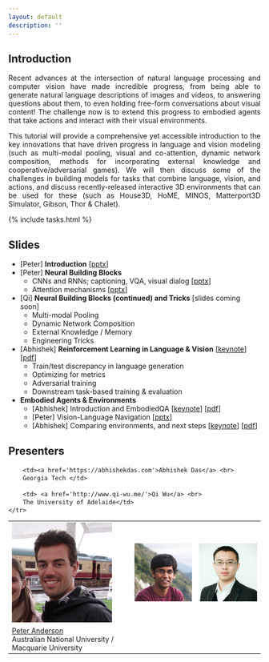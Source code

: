 ```yaml
---
layout: default
description: ''
---
```


## Introduction

<p style="text-align:justify;">
Recent advances at the intersection of natural language processing and computer vision have
made incredible progress, from being able to generate natural language descriptions of images
and videos, to answering questions about them, to even holding free-form conversations
about visual content! The challenge now is to extend this progress to embodied agents that
take actions and interact with their visual environments.
</p>

<p style="text-align:justify;">
This tutorial will provide a comprehensive yet accessible introduction to the key
innovations that have driven progress in language and vision modeling (such as
multi-modal pooling, visual and co-attention, dynamic network composition,
methods for incorporating external knowledge and cooperative/adversarial games).
We will then discuss some of the challenges in building models for tasks that combine
language, vision, and actions, and discuss recently-released interactive 3D
environments that can be used for these (such as House3D, HoME,
MINOS, Matterport3D Simulator, Gibson, Thor &amp; Chalet).
</p>

{% include tasks.html %}

## Slides

- [Peter] **Introduction** [[pptx][intro]]
- [Peter] **Neural Building Blocks**
    + CNNs and RNNs; captioning, VQA, visual dialog [[pptx][blocks]]
    + Attention mechanisms [[pptx][attention]]
- [Qi] **Neural Building Blocks (continued) and Tricks** [slides coming soon]
    + Multi-modal Pooling
    + Dynamic Network Composition
    + External Knowledge / Memory
    + Engineering Tricks
- [Abhishek] **Reinforcement Learning in Language & Vision** [[keynote][rl.key]] [[pdf][rl.pdf]]
    + Train/test discrepancy in language generation
    + Optimizing for metrics
    + Adversarial training
    + Downstream task-based training & evaluation
- **Embodied Agents & Environments**
    + [Abhishek] Introduction and EmbodiedQA [[keynote][embodied_1.key]] [[pdf][embodied_1.pdf]]
    + [Peter] Vision-Language Navigation [[pptx][vln]]
    + [Abhishek] Comparing environments, and next steps [[keynote][embodied_3.key]] [[pdf][embodied_3.pdf]]

## Presenters

<table class='organizer-pics-four'>
    <tr>
        <td>
        <img width="200" class='im-speaker-pic' src='images/peter.jpg' alt='peter'>
        </td>
        <td>
        <img width="200" class='im-speaker-pic' src='images/abhishek2.jpg' alt='abhishek'>
        </td>
        <td>
        <img width="200" class='im-speaker-pic' src='images/qi.jpg' alt='qi'>
        </td>
    </tr>
    <tr>
        <td><a href='http://www.panderson.me/'>Peter Anderson</a> <br>
        Australian National University / Macquarie University</td>

        <td><a href='https://abhishekdas.com'>Abhishek Das</a> <br>
        Georgia Tech </td>

        <td> <a href='http://www.qi-wu.me/'>Qi Wu</a> <br>
        The University of Adelaide</td>
    </tr>
</table>

[intro]: https://drive.google.com/open?id=1THAdQjpONm_jwuJ349TZvXJoFbXrfIln
[blocks]: https://drive.google.com/open?id=1ZMw5GHAYrQfNXy2v06rU3K6GxHixXXSN
[attention]: https://drive.google.com/open?id=1Cgr4BuOkSGNiqEhLB5yPNWd4Wp3AwZYu
[rl.key]: https://drive.google.com/open?id=1s67Y5rc8RYTD4WGvUg05KAQ3VYiNdPEy
[rl.pdf]: https://drive.google.com/open?id=1CljRRNuKs2ekUt7RArAoCCe0htUmnPpE
[embodied_1.key]: https://drive.google.com/open?id=1uvSg5rY98qtNu-veylfrZ-jsG9vovmoX
[embodied_1.pdf]: https://drive.google.com/open?id=1G9TMQT6Rx-ekTO0w30iYd8yS4noDw3Nw
[vln]: https://drive.google.com/open?id=15QmLgcndu4bYMCxVpEA8EcvEEDILVmmq
[embodied_3.key]: https://drive.google.com/open?id=1KMCY2PDLs99DCEdfwSmIwBpeXNs68n79
[embodied_3.pdf]: https://drive.google.com/open?id=1NuX64KqJPBrzcfk83MXQcAnwhTo68DRt